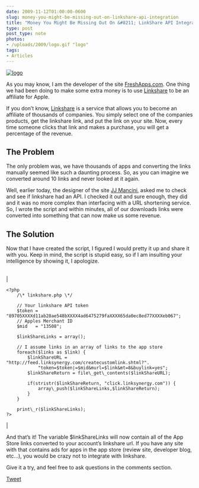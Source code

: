 ```yaml
---
date: 2009-11-12T01:00:00-0600
slug: money-you-might-be-missing-out-on-linkshare-api-integration
title: "Money You Might Be Missing Out On &#8211; LinkShare API Integration"
type: post
post_type: note
photos:
- /uploads/2009/logo.gif "logo"
tags:
- Articles
---
```


[![logo](/uploads/2009/logo.gif "logo")](http://linkshare.com)

As you may know, I am the developer of the site [FreshApps.com](http://freshapps.com). One thing we had been doing to make some extra money is to use [Linkshare](http://linkshare.com) to be an affiliate for Apple.


If you don’t know, [Linkshare](http://linkshare.com) is a service that allows you to become an affiliate of thousands of companies. You simply select one of the companies products, get the linkshare link, and put the link on your site. Now, every time someone clicks that link and makes a purchase, you will get a percentage of the revenue.


## The Problem


The only problem was, we have thousands of apps and converting the links manually seemed like such a daunting process. So, as you can imagine we converted around 10 links and never looked at it again.


Well, earlier today, the designer of the site [JJ Mancini](http://vanillahd.com), asked me to check and see if linkshare had an API. I checked it out and sure enough, they did and it was no more complex than interfacing with a URL shortening service. So, I wrote the script and within minutes, all of our downloads links were converted into something that can now make us some revenue.


## The Solution


Now that I have created the script, I figured I would pretty it up and share it with you. Keep in mind, the script is stupid easy, so if I am insulting your intelligence by showing it, I apologize.





|  |
| --- |
| 
```
<?php
    /\* linkshare.php \*/
 
    // Your linkshare API token
    $token = "89705XXXXd11ab28ae548bXXXX4ad6475279faXXXX65da0ec8ed77XXXXeb067";
    // Apples Merchant ID
    $mid   = "13508";
 
    $linkShareLinks = array();  
 
    // I assume links in an array of links to the app store
    foreach($links as $link) {
        $linkShareURL = "http://feed.linksynergy.com/createcustomlink.shtml?".
            "token=$token∣=$mid&murl=$link&mt=8&buylink=yes";
        $linkShareReturn = file\_get\_contents($linkShareURL);
 
        if(stristr($linkShareReturn, "click.linksynergy.com")) {
            array\_push($linkShareLinks,$linkShareReturn);
        } 
    }
 
    print\_r($linkShareLinks);
?>
```
 |



And that’s it! The variable $linkShareLinks will now contain all of the App Store links converted to your account’s linkshare url. If you have any site with that contains ads for apps in the app store (review site, developer blog, etc…), you would be crazy not to integrate with linkshare.


Give it a try, and feel free to ask questions in the comments section.



[Tweet](http://twitter.com/share)


